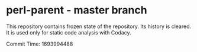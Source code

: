 # perl-parent - master branch

This repository contains frozen state of the repository.
Its history is cleared. It is used only for static code
analysis with Codacy.

Commit Time: 1693994488
